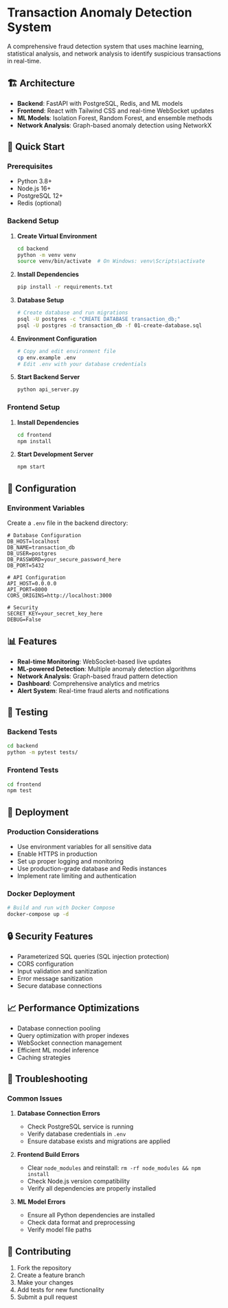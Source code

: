 # Transaction Anomaly Detection System

A comprehensive fraud detection system that uses machine learning, statistical analysis, and network analysis to identify suspicious transactions in real-time.

## 🏗️ Architecture

- **Backend**: FastAPI with PostgreSQL, Redis, and ML models
- **Frontend**: React with Tailwind CSS and real-time WebSocket updates
- **ML Models**: Isolation Forest, Random Forest, and ensemble methods
- **Network Analysis**: Graph-based anomaly detection using NetworkX

## 🚀 Quick Start

### Prerequisites
- Python 3.8+
- Node.js 16+
- PostgreSQL 12+
- Redis (optional)

### Backend Setup

1. **Create Virtual Environment**
   ```bash
   cd backend
   python -m venv venv
   source venv/bin/activate  # On Windows: venv\Scripts\activate
   ```

2. **Install Dependencies**
   ```bash
   pip install -r requirements.txt
   ```

3. **Database Setup**
   ```bash
   # Create database and run migrations
   psql -U postgres -c "CREATE DATABASE transaction_db;"
   psql -U postgres -d transaction_db -f 01-create-database.sql
   ```

4. **Environment Configuration**
   ```bash
   # Copy and edit environment file
   cp env.example .env
   # Edit .env with your database credentials
   ```

5. **Start Backend Server**
   ```bash
   python api_server.py
   ```

### Frontend Setup

1. **Install Dependencies**
   ```bash
   cd frontend
   npm install
   ```

2. **Start Development Server**
   ```bash
   npm start
   ```

## 🔧 Configuration

### Environment Variables

Create a `.env` file in the backend directory:

```env
# Database Configuration
DB_HOST=localhost
DB_NAME=transaction_db
DB_USER=postgres
DB_PASSWORD=your_secure_password_here
DB_PORT=5432

# API Configuration
API_HOST=0.0.0.0
API_PORT=8000
CORS_ORIGINS=http://localhost:3000

# Security
SECRET_KEY=your_secret_key_here
DEBUG=False
```

## 📊 Features

- **Real-time Monitoring**: WebSocket-based live updates
- **ML-powered Detection**: Multiple anomaly detection algorithms
- **Network Analysis**: Graph-based fraud pattern detection
- **Dashboard**: Comprehensive analytics and metrics
- **Alert System**: Real-time fraud alerts and notifications

## 🧪 Testing

### Backend Tests
```bash
cd backend
python -m pytest tests/
```

### Frontend Tests
```bash
cd frontend
npm test
```

## 🚀 Deployment

### Production Considerations
- Use environment variables for all sensitive data
- Enable HTTPS in production
- Set up proper logging and monitoring
- Use production-grade database and Redis instances
- Implement rate limiting and authentication

### Docker Deployment
```bash
# Build and run with Docker Compose
docker-compose up -d
```

## 🔒 Security Features

- Parameterized SQL queries (SQL injection protection)
- CORS configuration
- Input validation and sanitization
- Error message sanitization
- Secure database connections

## 📈 Performance Optimizations

- Database connection pooling
- Query optimization with proper indexes
- WebSocket connection management
- Efficient ML model inference
- Caching strategies

## 🐛 Troubleshooting

### Common Issues

1. **Database Connection Errors**
   - Check PostgreSQL service is running
   - Verify database credentials in `.env`
   - Ensure database exists and migrations are applied

2. **Frontend Build Errors**
   - Clear `node_modules` and reinstall: `rm -rf node_modules && npm install`
   - Check Node.js version compatibility
   - Verify all dependencies are properly installed

3. **ML Model Errors**
   - Ensure all Python dependencies are installed
   - Check data format and preprocessing
   - Verify model file paths

## 🤝 Contributing

1. Fork the repository
2. Create a feature branch
3. Make your changes
4. Add tests for new functionality
5. Submit a pull request



